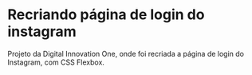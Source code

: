 # Recriando página de login do instagram
Projeto da Digital Innovation One, onde foi recriada a página de login do Instagram, com CSS Flexbox.